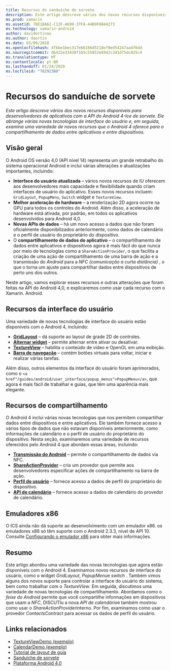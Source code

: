 ```yaml
---
title: Recursos do sanduíche de sorvete
description: Este artigo descreve vários dos novos recursos disponíveis para desenvolvedores de aplicativos com a API do Android 4-Ice de sorvete. Ele abrange várias novas tecnologias de interface do usuário e, em seguida, examina uma variedade de novos recursos que o Android 4 oferece para o compartilhamento de dados entre aplicativos e entre dispositivos.
ms.prod: xamarin
ms.assetid: 78E18A62-C12F-A699-37FA-44B9F6B44273
ms.technology: xamarin-android
author: davidortinau
ms.author: daortin
ms.date: 03/09/2018
ms.openlocfilehash: 4fbbe1bec317e66166d5218ef0ed54247aa4f6dd
ms.sourcegitcommit: db422e33438f1b5c55852e6942c3d1d75dc025c4
ms.translationtype: MT
ms.contentlocale: pt-BR
ms.lasthandoff: 01/24/2020
ms.locfileid: "78292380"
---
```

# <a name="ice-cream-sandwich-features"></a>Recursos do sanduíche de sorvete

_Este artigo descreve vários dos novos recursos disponíveis para desenvolvedores de aplicativos com a API do Android 4-Ice de sorvete. Ele abrange várias novas tecnologias de interface do usuário e, em seguida, examina uma variedade de novos recursos que o Android 4 oferece para o compartilhamento de dados entre aplicativos e entre dispositivos._

## <a name="overview"></a>Visão geral

O Android OS versão 4,0 (API nível 14) representa um grande retrabalho do sistema operacional Android e inclui várias alterações e atualizações importantes, incluindo:

- **Interface do usuário atualizada** – vários novos recursos de IU oferecem aos desenvolvedores mais capacidade e flexibilidade quando criam interfaces de usuário do aplicativo. Esses novos recursos incluem: `GridLayout`, `PopupMenu`, `Switch` widget e `TextureView`.
- **Melhor aceleração de hardware** – a renderização 2D agora ocorre na GPU para todos os controles do Android. Além disso, a aceleração de hardware está ativada, por padrão, em todos os aplicativos desenvolvidos para Android 4,0.
- **Novas APIs de dados** – há um novo acesso a dados que não foram oficialmente disponibilizados anteriormente, como dados de calendário e o perfil de usuário do proprietário do dispositivo.
- O **compartilhamento de dados do aplicativo** – o compartilhamento de dados entre aplicativos e dispositivos agora é mais fácil do que nunca por meio de tecnologias como a `ShareActionProvider`, o que facilita a criação de uma ação de compartilhamento de uma barra de ação e a transmissão do *Android* para a *NFC (comunicação a curta distância)* , o que o torna um ajuste para compartilhar dados entre dispositivos de perto uns dos outros.

Neste artigo, vamos explorar esses recursos e outras alterações que foram feitas na API do Android 4,0, e explicaremos como usar cada recurso com o Xamarin. Android.

## <a name="user-interface-features"></a>Recursos da interface do usuário

Uma variedade de novas tecnologias de interface do usuário estão disponíveis com o Android 4, incluindo:

- **[GridLayout](~/android/user-interface/layouts/grid-layout.md)** – dá suporte ao layout de grade 2D de controles.
- **[Alternar widget](~/android/user-interface/controls/switch.md)** – permite alternar entre ativar ou desativar.
- **[TextureView](~/android/user-interface/controls/texture-view.md)** – habilita o conteúdo de vídeo e OpenGL em uma exibição.
- **[Barra de navegação](~/android/user-interface/controls/navigation-bar.md)** – contém botões virtuais para voltar, iniciar e realizar várias tarefas.

Além disso, outros elementos da interface do usuário foram aprimorados, como o `<a href"/guides/android/user_interface/popup_menus">PopupMenu</a>`, que agora é mais fácil de trabalhar e guias, que têm uma aparência mais elegante.

## <a name="sharing-features"></a>Recursos de compartilhamento

O Android 4 inclui várias novas tecnologias que nos permitem compartilhar dados entre dispositivos e entre aplicativos. Ele também fornece acesso a vários tipos de dados que não estavam disponíveis anteriormente, como informações de calendário e o perfil de usuário do proprietário do dispositivo. Nesta seção, examinaremos uma variedade de recursos oferecidos pelo Android 4 que abordam essas áreas, incluindo:

- **[Transmissão do Android](~/android/platform/android-beam.md)** – permite o compartilhamento de dados via NFC.
- **[ShareActionProvider](~/android/user-interface/controls/action-bar.md)** – cria um provedor que permite aos desenvolvedores especificar ações de compartilhamento na barra de ação.
- **[Perfil do usuário](~/android/user-interface/user-profile.md)** – fornece acesso a dados de perfil do proprietário do dispositivo.
- **[API de calendário](~/android/user-interface/controls/calendar.md)** – fornece acesso a dados de calendário do provedor de calendário.

## <a name="x86-emulators"></a>Emuladores x86

O ICS ainda não dá suporte ao desenvolvimento com um emulador x86. os emuladores x86 só têm suporte com o Android 2.3.3, nível de API 10. Consulte [Configurando o emulador x86](~/android/get-started/installation/android-emulator/index.md) para obter mais informações.

## <a name="summary"></a>Resumo

Este artigo abordou uma variedade das novas tecnologias que agora estão disponíveis com o Android 4. Examinamos novos recursos de interface do usuário, como o widget *GridLayout*, *PopupMenu*e *switch* . Também vimos alguns dos novos suporte para controlar a interface do usuário do sistema, bem como trabalhar com o *TextureView*. Em seguida, discutimos uma variedade de novas tecnologias de compartilhamento. Abordamos como o *feixe do Android* permite que você compartilhe informações em dispositivos que usam a *NFC*, DISCUTIu a nova *API de calendário*e também mostrou como usar o *ShareActionProvider*interno.
Por fim, examinamos como usar o provedor *ContactsContract* para acessar os dados de perfil do usuário.

## <a name="related-links"></a>Links relacionados

- [TextureViewDemo (exemplo)](https://docs.microsoft.com/samples/xamarin/monodroid-samples/textureviewdemo)
- [CalendarDemo (exemplo)](https://docs.microsoft.com/samples/xamarin/monodroid-samples/calendardemo)
- [Tutorial de layout de guia](~/android/user-interface/layouts/tab-layout/index.md)
- [Sanduíche de sorvete](https://developer.android.com/about/versions/android-4.0-highlights.html)
- [Plataforma Android 4,0](https://developer.android.com/about/versions/android-4.0.html)
